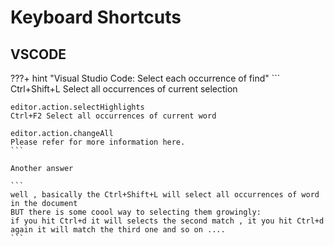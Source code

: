 
# Keyboard Shortcuts


## VSCODE

???+ hint "Visual Studio Code: Select each occurrence of find"
    ```
    Ctrl+Shift+L Select all occurrences of current selection

    editor.action.selectHighlights
    Ctrl+F2 Select all occurrences of current word

    editor.action.changeAll
    Please refer for more information here.
    ```

    Another answer

    ```
    well , basically the Ctrl+Shift+L will select all occurrences of word in the document
    BUT there is some coool way to selecting them growingly:
    if you hit Ctrl+d it will selects the second match , it you hit Ctrl+d again it will match the third one and so on ....
    ```